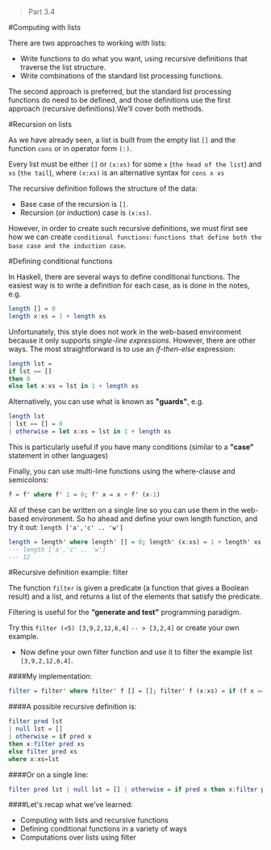 > Part 3.4

#Computing with lists

There are two approaches to working with lists:

* Write functions to do what you want, using recursive definitions that traverse the list structure.
* Write combinations of the standard list processing functions.

The second approach is preferred, but the standard list processing functions do need to be defined, and those definitions use the first approach (recursive definitions).We’ll cover both methods.

#Recursion on lists

As we have already seen, a list is built from the empty list `[]` and the function `cons` or in operator form `(:)`.

Every list must be either `[]` or `(x:xs)` for some `x` (`the head of the list`) and `xs` (`the tail`), where `(x:xs)` is an alternative syntax for `cons x xs`

The recursive definition follows the structure of the data:

* Base case of the recursion is `[]`.
* Recursion (or induction) case is `(x:xs)`.

However, in order to create such recursive definitions, we must first see how we can create `conditional functions`: `functions that define both the base case and the induction case`.

#Defining conditional functions

In Haskell, there are several ways to define conditional functions. The easiest way is to write a definition for each case, as is done in the notes, e.g.

```haskell
length [] = 0
length x:xs = 1 + length xs
```

Unfortunately, this style does not work in the web-based environment because it only supports _single-line expressions_. However, there are other ways. The most straightforward is to use an _if-then-else_ expression:

```haskell
length lst =
if lst == []
then 0
else let x:xs = lst in 1 + length xs
```

Alternatively, you can use what is known as **"guards"**, e.g.
```haskell
length lst
| lst == [] = 0
| otherwise = let x:xs = lst in 1 + length xs
```

This is particularly useful if you have many conditions (similar to a **"case"** statement in other languages)

Finally, you can use multi-line functions using the where-clause and semicolons:

```haskell
f = f' where f' 1 = 0; f' x = x + f' (x-1)
```

All of these can be written on a single line so you can use them in the web-based environment. So ho ahead and define your own length function, and try it out: `length ['a','c' .. 'w']`

```haskell
length = length' where length' [] = 0; length' (x:xs) = 1 + length' xs
--- length ['a','c' .. 'w']
--- 12
```

#Recursive definition example: filter

The function `filter` is given a predicate (a function that gives a Boolean result) and a list, and returns a list of the elements that satisfy the predicate.

Filtering is useful for the **“generate and test”** programming paradigm.

Try this `filter (<5) [3,9,2,12,6,4]` `-- > [3,2,4]` or create your own example.

* Now define your own filter function and use it to filter the example list `[3,9,2,12,6,4]`.

####My implementation:
```haskell
filter = filter' where filter' f [] = []; filter' f (x:xs) = if (f x == True) then (x:(filter' f xs)) else (filter' f xs);
```

####A possible recursive definition is:

```haskell
filter pred lst
| null lst = []
| otherwise = if pred x
then x:filter pred xs
else filter pred xs
where x:xs=lst
```

####Or on a single line: 

```haskell
filter pred lst | null lst = [] | otherwise = if pred x then x:filter pred xs else filter pred xs where x:xs=lst
```

####Let's recap what we've learned:

* Computing with lists and recursive functions
* Defining conditional functions in a variety of ways
* Computations over lists using filter
